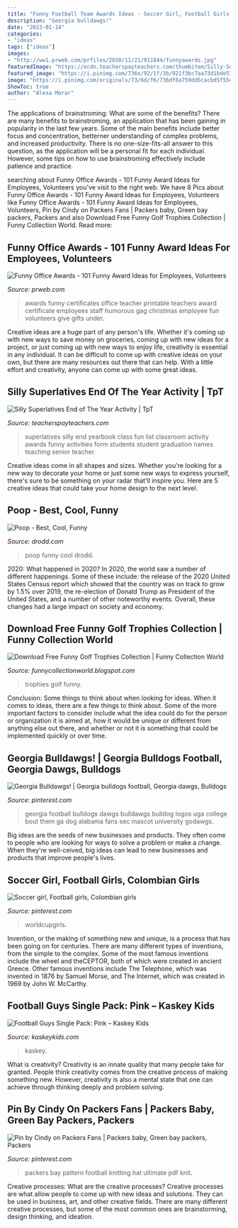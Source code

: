 ```yaml
---
title: "Funny Football Team Awards Ideas - Soccer Girl, Football Girls, Colombian Girls"
description: "Georgia bulldawgs!"
date: "2023-01-14"
categories:
- "ideas"
tags: ["ideas"]
images:
- "http://ww1.prweb.com/prfiles/2010/11/21/911844/funnyawards.jpg"
featuredImage: "https://ecdn.teacherspayteachers.com/thumbitem/Silly-Superlatives-End-of-The-Year-Activity-1349157652/original-310418-1.jpg"
featured_image: "https://i.pinimg.com/736x/92/1f/3b/921f3bc7aa73d1bde574a2757a83676b--fifa-world-cup-colombia.jpg"
image: "https://i.pinimg.com/originals/73/6d/f6/736df6a759dd5cacbd5f554f7ac39e28.jpg"
ShowToc: true
author: "Alexa Morar"
---
```



The applications of brainstroming: What are some of the benefits?
There are many benefits to brainstroming, an application that has been gaining in popularity in the last few years. Some of the main benefits include better focus and concentration, betterner understanding of complex problems, and increased productivity. There is no one-size-fits-all answer to this question, as the application will be a personal fit for each individual. However, some tips on how to use brainstroming effectively include patience and practice.

	

		
searching about Funny Office Awards - 101 Funny Award Ideas for Employees, Volunteers you've visit to the right web. We have 8 Pics about Funny Office Awards - 101 Funny Award Ideas for Employees, Volunteers like Funny Office Awards - 101 Funny Award Ideas for Employees, Volunteers, Pin by Cindy on Packers Fans | Packers baby, Green bay packers, Packers and also Download Free Funny Golf Trophies Collection | Funny Collection World. Read more:
		
    
## Funny Office Awards - 101 Funny Award Ideas For Employees, Volunteers

<img loading=lazy src="http://ww1.prweb.com/prfiles/2010/11/21/911844/funnyawards.jpg" onerror="this.onerror=null;this.src='https://tse4.mm.bing.net/th?id=OIP.fIX60K3VszUfOC7SVzxJGQHaGn&amp;pid=15.1';" alt="Funny Office Awards - 101 Funny Award Ideas for Employees, Volunteers">

_Source: prweb.com_

>awards funny certificates office teacher printable teachers award certificate employees staff humorous gag christmas employee fun volunteers give gifts under. 

	

Creative ideas are a huge part of any person's life. Whether it's coming up with new ways to save money on groceries, coming up with new ideas for a project, or just coming up with new ways to enjoy life, creativity is essential in any individual. It can be difficult to come up with creative ideas on your own, but there are many resources out there that can help. With a little effort and creativity, anyone can come up with some great ideas.

    
## Silly Superlatives End Of The Year Activity | TpT

<img loading=lazy src="https://ecdn.teacherspayteachers.com/thumbitem/Silly-Superlatives-End-of-The-Year-Activity-1349157652/original-310418-1.jpg" onerror="this.onerror=null;this.src='https://tse3.mm.bing.net/th?id=OIP.BmN5OFvZYMkn4_7m1w1jiAAAAA&amp;pid=15.1';" alt="Silly Superlatives End of The Year Activity | TpT">

_Source: teacherspayteachers.com_

>superlatives silly end yearbook class fun list classroom activity awards funny activities form students student graduation names teaching senior teacher. 

	

Creative ideas come in all shapes and sizes. Whether you're looking for a new way to decorate your home or just some new ways to express yourself, there's sure to be something on your radar that'll inspire you. Here are 5 creative ideas that could take your home design to the next level.

    
## Poop - Best, Cool, Funny

<img loading=lazy src="https://www.drodd.com/images15/poop12.jpg" onerror="this.onerror=null;this.src='https://tse2.mm.bing.net/th?id=OIP.OR8ySo80rjZQhl0PZJSpUAHaF3&amp;pid=15.1';" alt="Poop - Best, Cool, Funny">

_Source: drodd.com_

>poop funny cool drodd. 

	

2020: What happened in 2020?
In 2020, the world saw a number of different happenings. Some of these include: the release of the 2020 United States Census report which showed that the country was on track to grow by 1.5% over 2019, the re-election of Donald Trump as President of the United States, and a number of other noteworthy events. Overall, these changes had a large impact on society and economy.

    
## Download Free Funny Golf Trophies Collection | Funny Collection World

<img loading=lazy src="http://1.bp.blogspot.com/-c8-lh5vGlN4/VD1NoFn1_sI/AAAAAAAAb3s/6WlTc1Zgdzk/s1600/Download-Free-Funny-Golf-Trophies-Collection-12.jpg" onerror="this.onerror=null;this.src='https://tse4.mm.bing.net/th?id=OIP.O12AI0IYcxQYsqRwfF7pmAHaJv&amp;pid=15.1';" alt="Download Free Funny Golf Trophies Collection | Funny Collection World">

_Source: funnycollectionworld.blogspot.com_

>trophies golf funny. 

	

Conclusion: Some things to think about when looking for ideas.
When it comes to ideas, there are a few things to think about. Some of the more important factors to consider include what the idea could do for the person or organization it is aimed at, how it would be unique or different from anything else out there, and whether or not it is something that could be implemented quickly or over time.

    
## Georgia Bulldawgs! | Georgia Bulldogs Football, Georgia Dawgs, Bulldogs

<img loading=lazy src="https://i.pinimg.com/originals/73/6d/f6/736df6a759dd5cacbd5f554f7ac39e28.jpg" onerror="this.onerror=null;this.src='https://tse4.mm.bing.net/th?id=OIP.-y4Us2lcrAUHw2wozRUjQQHaJ5&amp;pid=15.1';" alt="Georgia Bulldawgs! | Georgia bulldogs football, Georgia dawgs, Bulldogs">

_Source: pinterest.com_

>georgia football bulldogs dawgs bulldawgs bulldog logos uga college bout them ga dog alabama fans sec mascot university godawgs. 

	

Big ideas are the seeds of new businesses and products. They often come to people who are looking for ways to solve a problem or make a change. When they're well-ceived, big ideas can lead to new businesses and products that improve people's lives.

    
## Soccer Girl, Football Girls, Colombian Girls

<img loading=lazy src="https://i.pinimg.com/736x/92/1f/3b/921f3bc7aa73d1bde574a2757a83676b--fifa-world-cup-colombia.jpg" onerror="this.onerror=null;this.src='https://tse1.mm.bing.net/th?id=OIP.ush7qcd2VbuzHpIINzjjRwHaIy&amp;pid=15.1';" alt="Soccer girl, Football girls, Colombian girls">

_Source: pinterest.com_

>worldcupgirls. 

	

Invention, or the making of something new and unique, is a process that has been going on for centuries. There are many different types of inventions, from the simple to the complex. Some of the most famous inventions include the wheel and theCEPTOR, both of which were created in ancient Greece. Other famous inventions include The Telephone, which was invented in 1876 by Samuel Morse, and The Internet, which was created in 1969 by John W. McCarthy.

    
## Football Guys Single Pack: Pink – Kaskey Kids

<img loading=lazy src="https://www.kaskeykids.com/2020/wp-content/uploads/2020/10/single-pink-packaging-1536x1024.jpg" onerror="this.onerror=null;this.src='https://tse2.mm.bing.net/th?id=OIP.Lipija4Gizf0vg9-V1Ez3AHaE8&amp;pid=15.1';" alt="Football Guys Single Pack: Pink – Kaskey Kids">

_Source: kaskeykids.com_

>kaskey. 

	

What is creativity?
Creativity is an innate quality that many people take for granted. People think creativity comes from the creative process of making something new. However, creativity is also a mental state that one can achieve through thinking deeply and problem solving.

    
## Pin By Cindy On Packers Fans | Packers Baby, Green Bay Packers, Packers

<img loading=lazy src="https://i.pinimg.com/736x/fa/6f/60/fa6f60ad1cf125a696ca9d19fd13388f.jpg" onerror="this.onerror=null;this.src='https://tse2.mm.bing.net/th?id=OIP.pOTAeJkpbqWttAG7RNpKugHaJ3&amp;pid=15.1';" alt="Pin by Cindy on Packers Fans | Packers baby, Green bay packers, Packers">

_Source: pinterest.com_

>packers bay pattern football knitting hat ultimate pdf knit. 

	

Creative processes: What are the creative processes?
Creative processes are what allow people to come up with new ideas and solutions. They can be used in business, art, and other creative fields. There are many different creative processes, but some of the most common ones are brainstorming, design thinking, and ideation.


